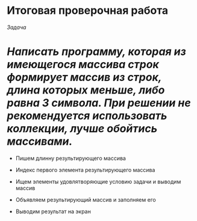 # Итоговая проверочная работа

*Задача*

# *Написать программу, которая из имеющегося массива строк формирует массив из строк, длина которых меньше, либо равна 3 символа. При решении не рекомендуется использовать коллекции, лучше обойтись массивами.*

* Пишем длинну результирующего массива

* Индекс первого элемента результирующего массива

* Ищем элементы удовлятворяющие условию задачи и выводим массив

* Объявляем результирующий массив и заполняем его

* Выводим результат на экран